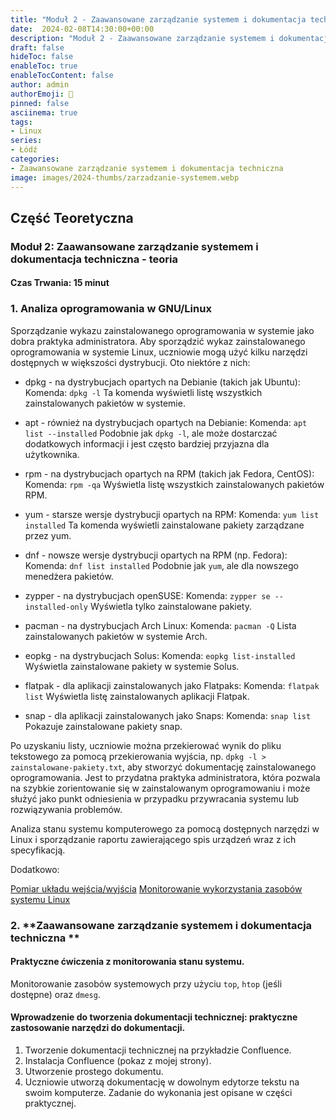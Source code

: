 ```yaml
---
title: "Moduł 2 - Zaawansowane zarządzanie systemem i dokumentacja techniczna  - teoria"
date:  2024-02-08T14:30:00+00:00
description: "Moduł 2 - Zaawansowane zarządzanie systemem i dokumentacja techniczna  - teoria"
draft: false
hideToc: false
enableToc: true
enableTocContent: false
author: admin
authorEmoji: 🐧
pinned: false
asciinema: true
tags:
- Linux
series:
- Łódź
categories:
- Zaawansowane zarządzanie systemem i dokumentacja techniczna 
image: images/2024-thumbs/zarzadzanie-systemem.webp
---
```

## Część Teoretyczna
### Moduł 2: Zaawansowane zarządzanie systemem i dokumentacja techniczna - teoria
#### Czas Trwania: 15 minut

### 1. **Analiza oprogramowania w GNU/Linux**

Sporządzanie wykazu zainstalowanego oprogramowania w systemie jako dobra praktyka administratora. Aby sporządzić wykaz zainstalowanego oprogramowania w systemie Linux, uczniowie mogą użyć kilku narzędzi dostępnych w większości dystrybucji. Oto niektóre z nich:

- dpkg - na dystrybucjach opartych na Debianie (takich jak Ubuntu):
Komenda: `dpkg -l`
Ta komenda wyświetli listę wszystkich zainstalowanych pakietów w systemie.

- apt - również na dystrybucjach opartych na Debianie:
Komenda: `apt list --installed`
Podobnie jak `dpkg -l`, ale może dostarczać dodatkowych informacji i jest często bardziej przyjazna dla użytkownika.

- rpm - na dystrybucjach opartych na RPM (takich jak Fedora, CentOS):
Komenda: `rpm -qa`
Wyświetla listę wszystkich zainstalowanych pakietów RPM.

- yum - starsze wersje dystrybucji opartych na RPM:
Komenda: `yum list installed`
Ta komenda wyświetli zainstalowane pakiety zarządzane przez yum.

- dnf - nowsze wersje dystrybucji opartych na RPM (np. Fedora):
Komenda: `dnf list installed`
Podobnie jak `yum`, ale dla nowszego menedżera pakietów.

- zypper - na dystrybucjach openSUSE:
Komenda: `zypper se --installed-only`
Wyświetla tylko zainstalowane pakiety.

- pacman - na dystrybucjach Arch Linux:
Komenda: `pacman -Q`
Lista zainstalowanych pakietów w systemie Arch.

- eopkg - na dystrybucjach Solus:
Komenda: `eopkg list-installed`
Wyświetla zainstalowane pakiety w systemie Solus.

- flatpak - dla aplikacji zainstalowanych jako Flatpaks:
Komenda: `flatpak list`
Wyświetla listę zainstalowanych aplikacji Flatpak.

- snap - dla aplikacji zainstalowanych jako Snaps:
Komenda: `snap list`
Pokazuje zainstalowane pakiety snap.

Po uzyskaniu listy, uczniowie można przekierować wynik do pliku tekstowego za pomocą przekierowania wyjścia, np. `dpkg -l > zainstalowane-pakiety.txt`, aby stworzyć dokumentację zainstalowanego oprogramowania. Jest to przydatna praktyka administratora, która pozwala na szybkie zorientowanie się w zainstalowanym oprogramowaniu i może służyć jako punkt odniesienia w przypadku przywracania systemu lub rozwiązywania problemów.

Analiza stanu systemu komputerowego za pomocą dostępnych narzędzi w Linux i sporządzanie raportu zawierającego spis urządzeń wraz z ich specyfikacją.

Dodatkowo:

[Pomiar układu wejścia/wyjścia](https://sysadmin.info.pl/pl/blog/pomiar-ukladu-wejscia-wyjscia/)
[Monitorowanie wykorzystania zasobów systemu Linux](https://sysadmin.info.pl/pl/blog/monitorowanie-wykorzystania-zasobow-systemu-linux/)


### 2. **Zaawansowane zarządzanie systemem i dokumentacja techniczna **

#### Praktyczne ćwiczenia z monitorowania stanu systemu.

Monitorowanie zasobów systemowych przy użyciu `top`, `htop` (jeśli dostępne) oraz `dmesg`.

#### Wprowadzenie do tworzenia dokumentacji technicznej: praktyczne zastosowanie narzędzi do dokumentacji.

1. Tworzenie dokumentacji technicznej na przykładzie Confluence.
2. Instalacja Confluence (pokaz z mojej strony).
3. Utworzenie prostego dokumentu. 
4. Uczniowie utworzą dokumentację w dowolnym edytorze tekstu na swoim komputerze. Zadanie do wykonania jest opisane w części praktycznej.

